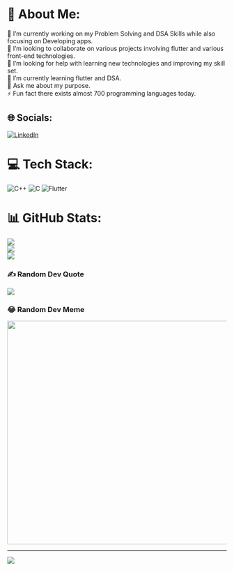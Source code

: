 # 💫 About Me:
🔭 I’m currently working on my Problem Solving and DSA Skills while also focusing on Developing apps.<br>👯 I’m looking to collaborate on various projects involving flutter and various front-end technologies.<br>🤝 I’m looking for help with learning new technologies and improving my skill set.<br>🌱 I’m currently learning flutter and DSA.<br>💬 Ask me about my purpose.<br>⚡ Fun fact there exists almost 700 programming languages today.


## 🌐 Socials:
[![LinkedIn](https://img.shields.io/badge/LinkedIn-%230077B5.svg?logo=linkedin&logoColor=white)](https://linkedin.com/in/https://www.linkedin.com/in/manas-tiwari-684853233/) 

# 💻 Tech Stack:
![C++](https://img.shields.io/badge/c++-%2300599C.svg?style=for-the-badge&logo=c%2B%2B&logoColor=white) ![C](https://img.shields.io/badge/c-%2300599C.svg?style=for-the-badge&logo=c&logoColor=white) ![Flutter](https://img.shields.io/badge/Flutter-%2302569B.svg?style=for-the-badge&logo=Flutter&logoColor=white)
# 📊 GitHub Stats:
![](https://github-readme-stats.vercel.app/api?username=ManasTiwari69&theme=tokyonight&hide_border=false&include_all_commits=false&count_private=false)<br/>
![](https://github-readme-streak-stats.herokuapp.com/?user=ManasTiwari69&theme=tokyonight&hide_border=false)<br/>
![](https://github-readme-stats.vercel.app/api/top-langs/?username=ManasTiwari69&theme=tokyonight&hide_border=false&include_all_commits=false&count_private=false&layout=compact)

### ✍️ Random Dev Quote
![](https://quotes-github-readme.vercel.app/api?type=horizontal&theme=tokyonight)

### 😂 Random Dev Meme
<img src="https://random-memer.herokuapp.com/" width="512px"/>

---
[![](https://visitcount.itsvg.in/api?id=ManasTiwari69&icon=0&color=0)](https://visitcount.itsvg.in)

<!-- Proudly created with GPRM ( https://gprm.itsvg.in ) -->
